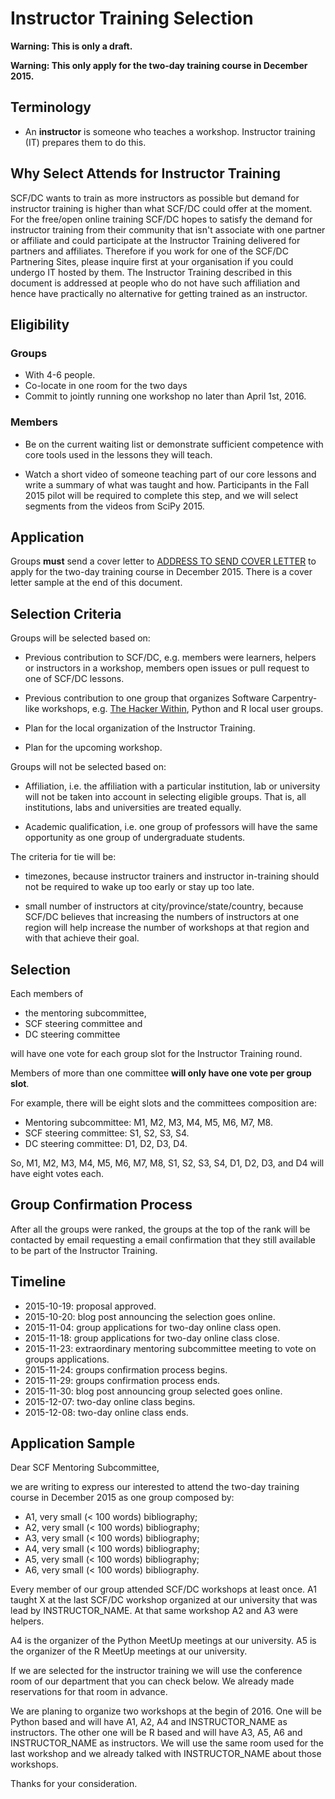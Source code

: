 # Instructor Training Selection

**Warning: This is only a draft.**

**Warning: This only apply for the two-day training course in December 2015.**

## Terminology

-   An **instructor** is someone who teaches a workshop. Instructor training (IT)
    prepares them to do this.

## Why Select Attends for Instructor Training

SCF/DC wants to train as more instructors as possible
but demand for instructor training is higher than what SCF/DC could offer
at the moment.
For the free/open online training SCF/DC hopes to satisfy
the demand for instructor training from their community
that isn't associate with one partner or affiliate
and could participate at the Instructor Training
delivered for partners and affiliates.
Therefore if you work for one of the SCF/DC Partnering Sites,
please inquire first at your organisation if you could undergo IT hosted by them.
The Instructor Training described in this document is addressed
at people who do not have such affiliation
and hence have practically no alternative for getting trained as an instructor.

## Eligibility

### Groups

-   With 4-6 people.
-   Co-locate in one room for the two days
-   Commit to jointly running one workshop no later than April 1st, 2016.

### Members

-   Be on the current waiting list
    or
    demonstrate sufficient competence with core tools used in the lessons they will teach.

-   Watch a short video of someone teaching part of our core lessons and
    write a summary of what was taught and how. Participants in the Fall
    2015 pilot will be required to complete this step, and we will
    select segments from the videos from SciPy 2015.

## Application

Groups **must** send a cover letter to [ADDRESS TO SEND COVER LETTER]()
to apply for the two-day training course in December 2015.
There is a cover letter sample at the end of this document.

## Selection Criteria

Groups will be selected based on:

-   Previous contribution to SCF/DC,
    e.g. members were learners, helpers or instructors in a workshop,
    members open issues or pull request to one of SCF/DC lessons.

-   Previous contribution to one group that organizes Software Carpentry-like workshops,
    e.g. [The Hacker Within](https://thehackerwithin.github.com/),
    Python and R local user groups.

-   Plan for the local organization of the Instructor Training.

-   Plan for the upcoming workshop.

Groups will not be selected based on:

-   Affiliation,
    i.e. the affiliation with a particular institution, lab or university
    will not be taken into account in selecting eligible groups.
    That is, all institutions, labs and universities are treated equally.

-   Academic qualification,
    i.e. one group of professors will have the same opportunity
    as one group of undergraduate students.

The criteria for tie will be:

-   timezones,
    because instructor trainers and instructor in-training
    should not be required to wake up too early or stay up too late.

-   small number of instructors at city/province/state/country,
    because SCF/DC believes that increasing the numbers of instructors
    at one region will help increase the number of workshops
    at that region and with that achieve their goal.

## Selection

Each members of

-   the mentoring subcommittee,
-   SCF steering committee and
-   DC steering committee

will have one vote for each group slot for the Instructor Training round.

Members of more than one committee
**will only have one vote per group slot**.

For example,
there will be eight slots
and the committees composition are:

-   Mentoring subcommittee: M1, M2, M3, M4, M5, M6, M7, M8.
-   SCF steering committee: S1, S2, S3, S4.
-   DC steering committee: D1, D2, D3, D4.

So,
M1, M2, M3, M4, M5, M6, M7, M8,
S1, S2, S3, S4,
D1, D2, D3, and D4
will have eight votes each.

## Group Confirmation Process

After all the groups were ranked,
the groups at the top of the rank will be contacted by email
requesting a email confirmation that they still available
to be part of the Instructor Training.

## Timeline

-   2015-10-19: proposal approved.
-   2015-10-20: blog post announcing the selection goes online.
-   2015-11-04: group applications for two-day online class open.
-   2015-11-18: group applications for two-day online class close.
-   2015-11-23: extraordinary mentoring subcommittee meeting to vote on groups applications.
-   2015-11-24: groups confirmation process begins.
-   2015-11-29: groups confirmation process ends.
-   2015-11-30: blog post announcing group selected goes online.
-   2015-12-07: two-day online class begins.
-   2015-12-08: two-day online class ends.

## Application Sample

Dear SCF Mentoring Subcommittee,

we are writing to express our interested
to attend the two-day training course in December 2015
as one group composed by:

-   A1, very small (< 100 words) bibliography;
-   A2, very small (< 100 words) bibliography;
-   A3, very small (< 100 words) bibliography;
-   A4, very small (< 100 words) bibliography;
-   A5, very small (< 100 words) bibliography;
-   A6, very small (< 100 words) bibliography.

Every member of our group attended SCF/DC workshops at least once.
A1 taught X at the last SCF/DC workshop organized at our university
that was lead by INSTRUCTOR_NAME.
At that same workshop A2 and A3 were helpers.

A4 is the organizer of the Python MeetUp meetings at our university.
A5 is the organizer of the R MeetUp meetings at our university.

If we are selected for the instructor training
we will use the conference room of our department
that you can check below.
We already made reservations for that room
in advance.

We are planing to organize two workshops at the begin of 2016.
One will be Python based and will have A1, A2, A4 and INSTRUCTOR_NAME
as instructors.
The other one will be R based and will have A3, A5, A6 and INSTRUCTOR_NAME
as instructors.
We will use the same room used for the last workshop
and we already talked with INSTRUCTOR_NAME about those workshops.

Thanks for your consideration.
